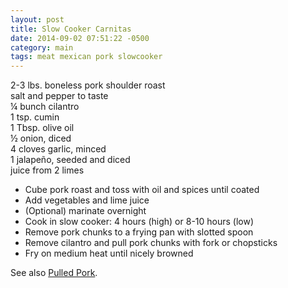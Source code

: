 ```yaml
---
layout: post
title: Slow Cooker Carnitas
date: 2014-09-02 07:51:22 -0500
category: main
tags: meat mexican pork slowcooker
---
```

2-3 lbs. boneless pork shoulder roast  
salt and pepper to taste  
¼ bunch cilantro  
1 tsp. cumin  
1 Tbsp. olive oil  
½ onion, diced  
4 cloves garlic, minced  
1 jalapeño, seeded and diced  
juice from 2 limes  
<ul>
	<li>Cube pork roast and toss with oil and spices until coated</li>
	<li>Add vegetables and lime juice</li>
	<li>(Optional) marinate overnight</li>
	<li>Cook in slow cooker: 4 hours (high) or 8-10 hours (low)</li>
	<li>Remove pork chunks to a frying pan with slotted spoon</li>
	<li>Remove cilantro and pull pork chunks with fork or chopsticks</li>
	<li>Fry on medium heat until nicely browned</li>
</ul>
See also <a title="Pulled Pork" href="https://escowles.github.io/recipes/main/1970/01/01/pulled-pork.html">Pulled Pork</a>.
